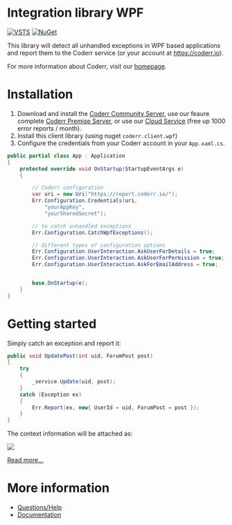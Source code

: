 Integration library WPF
=======================

[![VSTS](https://1tcompany.visualstudio.com/_apis/public/build/definitions/75570083-b1ef-4e78-88e2-5db4982f756c/17/badge)]() [![NuGet](https://img.shields.io/nuget/dt/Coderr.Client.Wpf.svg?style=flat-square)]()

This library will detect all unhandled exceptions in WPF based applications and report them to the Coderr service (or your account at https://coderr.io).

For more information about Coderr, visit our [homepage](https://coderr.io).

# Installation

1. Download and install the [Coderr Community Server](https://github.com/coderrio/coderr.server), use our feaure complete [Coderr Premise Server](https://coderr.io/try/), or use our [Cloud Service](https://app.coderr.io) (free up 1000 error reports / month).
2. Install this client library (using nuget `coderr.client.wpf`)
3. Configure the credentials from your Coderr account in your `App.xaml.cs`.

```csharp
public partial class App : Application
{
    protected override void OnStartup(StartupEventArgs e)
    {

        // Coderr configuration
        var uri = new Uri("https://report.coderr.io/");
        Err.Configuration.Credentials(uri,
            "yourAppKey",
            "yourSharedSecret");

        // to catch unhandled exceptions
        Err.Configuration.CatchWpfExceptions();

        // different types of configuration options
        Err.Configuration.UserInteraction.AskUserForDetails = true;
        Err.Configuration.UserInteraction.AskUserForPermission = true;
        Err.Configuration.UserInteraction.AskForEmailAddress = true;


        base.OnStartup(e);
    }
}
```

# Getting started

Simply catch an exception and report it:

```csharp
public void UpdatePost(int uid, ForumPost post)
{
    try
    {
        _service.Update(uid, post);
    }
    catch (Exception ex)
    {
        Err.Report(ex, new{ UserId = uid, ForumPost = post });
    }
}
```

The context information will be attached as:

![](https://coderr.io/images/features/custom-context.png)

[Read more...](https://coderr.io/features/)

# More information

* [Questions/Help](http://discuss.coderr.io)
* [Documentation](https://coderr.io/documentation/client/libraries/wpf/)

